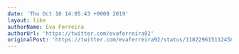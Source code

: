 ```yaml
---
date: 'Thu Oct 10 14:05:43 +0000 2019'
layout: like
authorName: Eva Ferreira
authorUrl: 'https://twitter.com/evaferreira92'
originalPost: 'https://twitter.com/evaferreira92/status/1182296151124582400'
---
```

